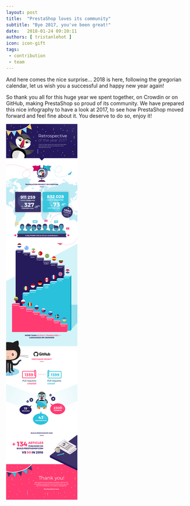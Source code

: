 ```yaml
---
layout: post
title:  "PrestaShop loves its community"
subtitle: "Bye 2017, you've been great!"
date:   2018-01-24 09:10:11
authors: [ tristanlehot ]
icon: icon-gift
tags:
 - contribution
 - team
---
```


And here comes the nice surprise... 2018 is here, following the gregorian calendar, let us wish you a successful and happy new year again!

So thank you all for this huge year we spent together, on Crowdin or on GitHub, making PrestaShop so proud of its community. We have prepared this nice infography to have a look at 2017, to see how PrestaShop moved forward and feel fine about it. You deserve to do so, enjoy it!


![Retrospective 2017](/assets/images/2018/01/Infographie_Retrospective.jpg)
